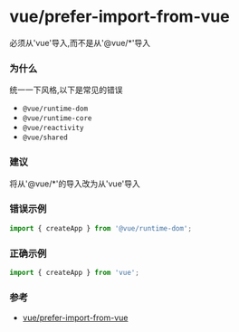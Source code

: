 # vue/prefer-import-from-vue

必须从'vue'导入,而不是从'@vue/\*'导入

### 为什么

统一一下风格,以下是常见的错误

- `@vue/runtime-dom`
- `@vue/runtime-core`
- `@vue/reactivity`
- `@vue/shared`

### 建议

将从'@vue/\*'的导入改为从'vue'导入

### 错误示例

```js
import { createApp } from '@vue/runtime-dom';
```

### 正确示例

```js
import { createApp } from 'vue';
```

### 参考

- [vue/prefer-import-from-vue](https://eslint.vuejs.org/rules/prefer-import-from-vue.html)
